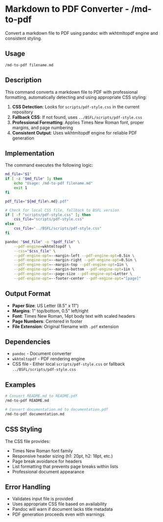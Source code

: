 # Markdown to PDF Converter - /md-to-pdf

Convert a markdown file to PDF using pandoc with wkhtmltopdf engine and consistent styling.

## Usage

`/md-to-pdf filename.md`

## Description

This command converts a markdown file to PDF with professional formatting, automatically detecting and using appropriate CSS styling:

1. **CSS Detection**: Looks for `scripts/pdf-style.css` in the current repository
2. **Fallback CSS**: If not found, uses `../BSFL/scripts/pdf-style.css` 
3. **Professional Formatting**: Applies Times New Roman font, proper margins, and page numbering
4. **Consistent Output**: Uses wkhtmltopdf engine for reliable PDF generation

## Implementation

The command executes the following logic:

```bash
md_file="$1"
if [ -z "$md_file" ]; then
    echo "Usage: /md-to-pdf filename.md"
    exit 1
fi

pdf_file="${md_file%.md}.pdf"

# Check for local CSS file, fallback to BSFL version
if [ -f "scripts/pdf-style.css" ]; then
    css_file="scripts/pdf-style.css"
else
    css_file="../BSFL/scripts/pdf-style.css"
fi

pandoc "$md_file" -o "$pdf_file" \
    --pdf-engine=wkhtmltopdf \
    --css="$css_file" \
    --pdf-engine-opt=--margin-left --pdf-engine-opt=0.5in \
    --pdf-engine-opt=--margin-right --pdf-engine-opt=0.5in \
    --pdf-engine-opt=--margin-top --pdf-engine-opt=1in \
    --pdf-engine-opt=--margin-bottom --pdf-engine-opt=1in \
    --pdf-engine-opt=--page-size --pdf-engine-opt=Letter \
    --pdf-engine-opt=--footer-center --pdf-engine-opt="[page]"
```

## Output Format

- **Paper Size**: US Letter (8.5" x 11")
- **Margins**: 1" top/bottom, 0.5" left/right
- **Font**: Times New Roman, 14pt body text with scaled headers
- **Page Numbers**: Centered in footer
- **File Extension**: Original filename with `.pdf` extension

## Dependencies

- `pandoc` - Document converter
- `wkhtmltopdf` - PDF rendering engine
- CSS file - Either local `scripts/pdf-style.css` or fallback `../BSFL/scripts/pdf-style.css`

## Examples

```bash
# Convert README.md to README.pdf
/md-to-pdf README.md

# Convert documentation.md to documentation.pdf  
/md-to-pdf documentation.md
```

## CSS Styling

The CSS file provides:
- Times New Roman font family
- Responsive header sizing (h1: 20pt, h2: 18pt, etc.)
- Page break avoidance for headers
- List formatting that prevents page breaks within lists
- Professional document appearance

## Error Handling

- Validates input file is provided
- Uses appropriate CSS file based on availability
- Pandoc will warn if document lacks title metadata
- PDF generation proceeds even with warnings
